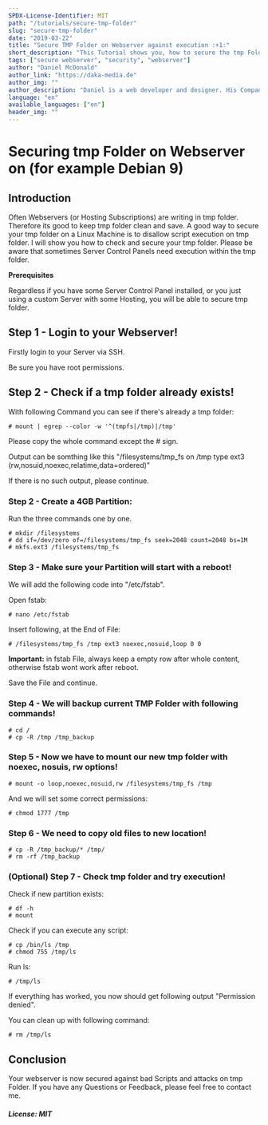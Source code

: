 ```yaml
---
SPDX-License-Identifier: MIT
path: "/tutorials/secure-tmp-folder"
slug: "secure-tmp-folder"
date: "2019-03-22"
title: "Secure TMP Folder on Webserver against execution :+1:"
short_description: "This Tutorial shows you, how to secure the tmp Folder within a Webserver, against script execution"
tags: ["secure webserver", "security", "webserver"]
author: "Daniel McDonald"
author_link: "https://daka-media.de"
author_img: ""
author_description: "Daniel is a web developer and designer. His Company was founded in 2013"
language: "en"
available_languages: ["en"]
header_img: ""
---
```


<!-- This where the actual tutorial begins, with the title: -->

# Securing tmp Folder on Webserver on (for example Debian 9)

## Introduction

Often Webservers (or Hosting Subscriptions) are writing in tmp folder. Therefore its good to keep tmp folder clean and save. A good way to secure your tmp folder on a Linux Machine is to disallow script execution on tmp folder. I will show you how to check and secure your tmp folder. Please be aware that sometimes Server Control Panels need execution within the tmp folder.

**Prerequisites**

Regardless if you have some Server Control Panel installed, or you just using a custom Server with some Hosting, you will be able to secure tmp folder.

## Step 1 - Login to your Webserver!

Firstly login to your Server via SSH.

Be sure you have root permissions. 


## Step 2 - Check if a tmp folder already exists!

With following Command you can see if there's already a tmp folder:

```
# mount | egrep --color -w '^(tmpfs|/tmp)|/tmp'
```
Please copy the whole command except the # sign.

Output can be somthing like this "/filesystems/tmp_fs on /tmp type ext3 (rw,nosuid,noexec,relatime,data=ordered)"

If there is no such output, please continue. 

### Step 2 - Create a 4GB Partition:

Run the three commands one by one.

```
# mkdir /filesystems
# dd if=/dev/zero of=/filesystems/tmp_fs seek=2048 count=2048 bs=1M
# mkfs.ext3 /filesystems/tmp_fs

```

### Step 3 - Make sure your Partition will start with a reboot!

We will add the following code into "/etc/fstab".

Open fstab:

```
# nano /etc/fstab

```

Insert following, at the End of File:

```
# /filesystems/tmp_fs /tmp ext3 noexec,nosuid,loop 0 0

```
**Important:** in fstab File, always keep a empty row after whole content, otherwise fstab wont work after reboot. 

Save the File and continue.

### Step 4 - We will backup current TMP Folder with following commands!

```
# cd /
# cp -R /tmp /tmp_backup
```

### Step 5 - Now we have to mount our new tmp folder with noexec, nosuis, rw options!

```
# mount -o loop,noexec,nosuid,rw /filesystems/tmp_fs /tmp
```

And we will set some correct permissions:

```
# chmod 1777 /tmp
```

### Step 6 - We need to copy old files to new location!

```
# cp -R /tmp_backup/* /tmp/
# rm -rf /tmp_backup
```




### (Optional) Step 7 - Check tmp folder and try execution!

Check if new partition exists:

```
# df -h
# mount
```

Check if you can execute any script: 

```
# cp /bin/ls /tmp
# chmod 755 /tmp/ls
```

Run ls:

```
# /tmp/ls
```

If everything has worked, you now should get following output "Permission denied".

You can clean up with following command: 

```
# rm /tmp/ls
```

## Conclusion

Your webserver is now secured against bad Scripts and attacks on tmp Folder. If you have any Questions or Feedback, please feel free to contact me.


##### License: MIT

<!---

Contributors's Certificate of Origin

By making a contribution to this project, I certify that:

(a) The contribution was created in whole or in part by me and I have
    the right to submit it under the license indicated in the file; or

(b) The contribution is based upon previous work that, to the best of my
    knowledge, is covered under an appropriate license and I have the
    right under that license to submit that work with modifications,
    whether created in whole or in part by me, under the same license
    (unless I am permitted to submit under a different license), as
    indicated in the file; or

(c) The contribution was provided directly to me by some other person
    who certified (a), (b) or (c) and I have not modified it.

(d) I understand and agree that this project and the contribution are
    public and that a record of the contribution (including all personal
    information I submit with it, including my sign-off) is maintained
    indefinitely and may be redistributed consistent with this project
    or the license(s) involved.

Signed-off-by: Daniel McDonald - mail@danielmcdonald.de

-->
